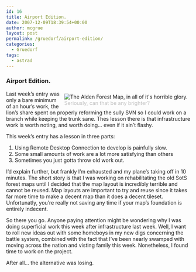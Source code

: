 ```yaml
---
id: 16
title: Airport Edition.
date: 2007-12-09T18:39:54+00:00
author: mcgrue
layout: post
permalink: /gruedorf/airport-edition/
categories:
  - Gruedorf
tags:
  - astrad
---
```

### Airport Edition.

<div style="float: right; padding: 4px; margin: 4px;">
  <img src=/files/gruedorf_challenge/009/2007-12-09_baaaad.png alt="The Alden Forest Map, in all of it's horrible glory."><br /> <span style="color: silver; font-size: -1;">Seriously, can that be any brighter?</div> 
  
  <p>
    Last week&#8217;s entry was only a bare minimum of an hour&#8217;s work, the lion&#8217;s share spent on properly reforming the sully SVN so I could work on a branch while keeping the trunk sane. Thes lesson there is that infrastructure work is worth noting, and worth doing&#8230; even if it ain&#8217;t flashy.
  </p>
  
  <p>
    This week&#8217;s entry has a lesson in three parts:
  </p>
  
  <ol>
    <li>
      Using Remote Desktop Connection to develop is painfully slow.
    </li>
    <li>
      Some small amounts of work are a lot more satisfying than others
    </li>
    <li>
      Sometimes you just gotta throw old work out.
    </li>
  </ol>
  
  <p>
    I&#8217;d explain further, but frankly I&#8217;m exhausted and my plane&#8217;s taking off in 10 minutes. The short story is that I was working on rehabilitating the old SotS forest maps until I decided that the map layout is incredibly terrible and cannot be reused. Map layouts are important to try and reuse since it takes far more time to make a decent map than it does a decent tileset. Unfortunatly, you&#8217;re really not saving any time if your map&#8217;s foundation is entirely indecent.
  </p>
  
  <p>
    So there you go. Anyone paying attention might be wondering why I was doing superficial work this week after infrastructure last week. Well, I want to roll new ideas out with some homeboys in my new digs concerning the battle system, combined with the fact that I&#8217;ve been nearly swamped with moving across the nation and visting family this week. Nonetheless, I found time to work on the project.
  </p>
  
  <p>
    After all&#8230; the alternative was losing.
  </p>